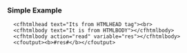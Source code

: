 ### Simple Example

```lucee+trycf
  <cfhtmlhead text="Its from HTMLHEAD tag"><br>
  <cfhtmlbody text="It is from HTMLBODY"></cfhtmlbody>
  <cfhtmlbody action="read" variable="res"></cfhtmlbody>
  <cfoutput><b>#res#</b></cfoutput>
```